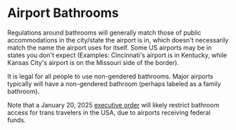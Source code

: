 # Airport Bathrooms

Regulations around bathrooms will generally match those of public
accommodations in the city/state the airport is in, which doesn't
necessarily match the name the airport uses for itself.  Some US airports
may be in states you don't expect (Examples: Cincinnati's airport is in
Kentucky, while Kansas City's airport is on the Missouri side of the
border).

It is legal for all people to use non-gendered bathrooms.  Major
airports typically will have a non-gendered bathroom (perhaps labeled as
a family bathroom).

Note that a January 20, 2025 [executive
order](https://www.whitehouse.gov/presidential-actions/2025/01/defending-women-from-gender-ideology-extremism-and-restoring-biological-truth-to-the-federal-government/)
will likely restrict bathroom access for trans travelers in the USA,
due to airports receiving federal funds.
